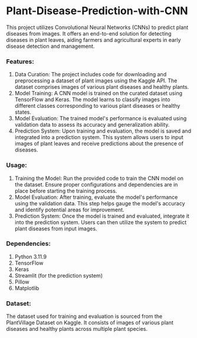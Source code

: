 # Plant-Disease-Prediction-with-CNN

This project utilizes Convolutional Neural Networks (CNNs) to predict plant diseases from images. It offers an end-to-end solution for detecting diseases in plant leaves, aiding farmers and agricultural experts in early disease detection and management.

### Features:

  1.  Data Curation: The project includes code for downloading and preprocessing a dataset of plant images using the Kaggle API. The dataset comprises images of various plant diseases and healthy plants.
  2.  Model Training: A CNN model is trained on the curated dataset using TensorFlow and Keras. The model learns to classify images into different classes corresponding to various plant diseases or healthy states.
  3.  Model Evaluation: The trained model's performance is evaluated using validation data to assess its accuracy and generalization ability.
  4.  Prediction System: Upon training and evaluation, the model is saved and integrated into a prediction system. This system allows users to input images of plant leaves and receive predictions about the presence 
  of diseases.

### Usage:

  1.  Training the Model: Run the provided code to train the CNN model on the dataset. Ensure proper configurations and dependencies are in place before starting the training process.
  2.  Model Evaluation: After training, evaluate the model's performance using the validation data. This step helps gauge the model's accuracy and identify potential areas for improvement.
  3.  Prediction System: Once the model is trained and evaluated, integrate it into the prediction system. Users can then utilize the system to predict plant diseases from input images.

### Dependencies:

  1.  Python 3.11.9
  2.  TensorFlow
  3.  Keras
  4.  Streamlit (for the prediction system)
  5.  Pillow
  6.  Matplotlib

### Dataset:
The dataset used for training and evaluation is sourced from the PlantVillage Dataset on Kaggle. It consists of images of various plant diseases and healthy plants across multiple plant species.
